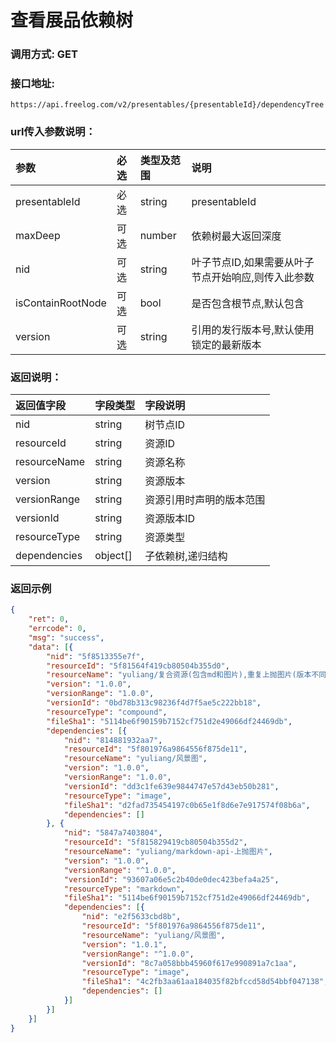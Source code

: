 # 查看展品依赖树

### 调用方式: GET

### 接口地址:

```
https://api.freelog.com/v2/presentables/{presentableId}/dependencyTree
```

### url传入参数说明：

| 参数 | 必选 | 类型及范围 | 说明 |
| :--- | :--- | :--- | :--- |
| presentableId | 必选 | string | presentableId |
| maxDeep | 可选 | number | 依赖树最大返回深度 |
| nid | 可选 | string | 叶子节点ID,如果需要从叶子节点开始响应,则传入此参数 |
| isContainRootNode | 可选 | bool | 是否包含根节点,默认包含 |
| version | 可选 | string | 引用的发行版本号,默认使用锁定的最新版本 |

### 返回说明：

| 返回值字段 | 字段类型 | 字段说明 |
| :--- | :--- | :--- |
| nid | string | 树节点ID |
| resourceId | string | 资源ID |
| resourceName | string | 资源名称 |
| version | string | 资源版本 |
| versionRange | string | 资源引用时声明的版本范围 |
| versionId | string | 资源版本ID |
| resourceType | string | 资源类型 |
| dependencies | object[] | 子依赖树,递归结构 |


### 返回示例

```json
{
	"ret": 0,
	"errcode": 0,
	"msg": "success",
	"data": [{
		"nid": "5f8513355e7f",
		"resourceId": "5f81564f419cb80504b355d0",
		"resourceName": "yuliang/复合资源(包含md和图片),重复上抛图片(版本不同)",
		"version": "1.0.0",
		"versionRange": "1.0.0",
		"versionId": "0bd78b313c98236f4d7f5ae5c222bb18",
		"resourceType": "compound",
		"fileSha1": "5114be6f90159b7152cf751d2e49066df24469db",
		"dependencies": [{
			"nid": "814881932aa7",
			"resourceId": "5f801976a9864556f875de11",
			"resourceName": "yuliang/风景图",
			"version": "1.0.0",
			"versionRange": "1.0.0",
			"versionId": "dd3c1fe639e9844747e57d43eb50b281",
			"resourceType": "image",
			"fileSha1": "d2fad735454197c0b65e1f8d6e7e917574f08b6a",
			"dependencies": []
		}, {
			"nid": "5847a7403804",
			"resourceId": "5f815829419cb80504b355d2",
			"resourceName": "yuliang/markdown-api-上抛图片",
			"version": "1.0.0",
			"versionRange": "^1.0.0",
			"versionId": "93607a06e5c2b40de0dec423befa4a25",
			"resourceType": "markdown",
			"fileSha1": "5114be6f90159b7152cf751d2e49066df24469db",
			"dependencies": [{
				"nid": "e2f5633cbd8b",
				"resourceId": "5f801976a9864556f875de11",
				"resourceName": "yuliang/风景图",
				"version": "1.0.1",
				"versionRange": "^1.0.0",
				"versionId": "8c7a058bbb45960f617e990891a7c1aa",
				"resourceType": "image",
				"fileSha1": "4c2fb3aa61aa184035f82bfccd58d54bbf047138",
				"dependencies": []
			}]
		}]
	}]
}

```
